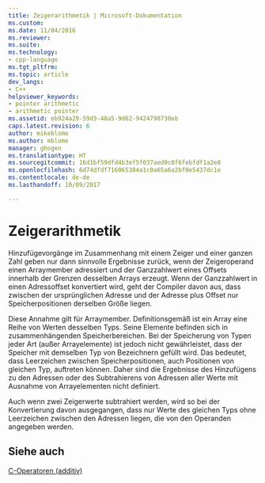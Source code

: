 ```yaml
---
title: Zeigerarithmetik | Microsoft-Dokumentation
ms.custom: 
ms.date: 11/04/2016
ms.reviewer: 
ms.suite: 
ms.technology:
- cpp-language
ms.tgt_pltfrm: 
ms.topic: article
dev_langs:
- C++
helpviewer_keywords:
- pointer arithmetic
- arithmetic pointer
ms.assetid: eb924a29-59d3-48a5-9d62-9424790730eb
caps.latest.revision: 6
author: mikeblome
ms.author: mblome
manager: ghogen
ms.translationtype: HT
ms.sourcegitcommit: 16d1bf59dfd4b3ef5f037aed9c0f6febfdf1a2e8
ms.openlocfilehash: 6d74dfdf716065384a1c0a65a6a2bf0e5437dc1e
ms.contentlocale: de-de
ms.lasthandoff: 10/09/2017

---
```

# <a name="pointer-arithmetic"></a>Zeigerarithmetik
Hinzufügevorgänge im Zusammenhang mit einem Zeiger und einer ganzen Zahl geben nur dann sinnvolle Ergebnisse zurück, wenn der Zeigeroperand einen Arraymember adressiert und der Ganzzahlwert eines Offsets innerhalb der Grenzen desselben Arrays erzeugt. Wenn der Ganzzahlwert in einen Adressoffset konvertiert wird, geht der Compiler davon aus, dass zwischen der ursprünglichen Adresse und der Adresse plus Offset nur Speicherpositionen derselben Größe liegen.  
  
 Diese Annahme gilt für Arraymember. Definitionsgemäß ist ein Array eine Reihe von Werten desselben Typs. Seine Elemente befinden sich in zusammenhängenden Speicherbereichen. Bei der Speicherung von Typen jeder Art (außer Arrayelemente) ist jedoch nicht gewährleistet, dass der Speicher mit demselben Typ von Bezeichnern gefüllt wird. Das bedeutet, dass Leerzeichen zwischen Speicherpositionen, auch Positionen von gleichen Typ, auftreten können. Daher sind die Ergebnisse des Hinzufügens zu den Adressen oder des Subtrahierens von Adressen aller Werte mit Ausnahme von Arrayelementen nicht definiert.  
  
 Auch wenn zwei Zeigerwerte subtrahiert werden, wird so bei der Konvertierung davon ausgegangen, dass nur Werte des gleichen Typs ohne Leerzeichen zwischen den Adressen liegen, die von den Operanden angegeben werden.  
  
## <a name="see-also"></a>Siehe auch  
 [C-Operatoren (additiv)](../c-language/c-additive-operators.md)
